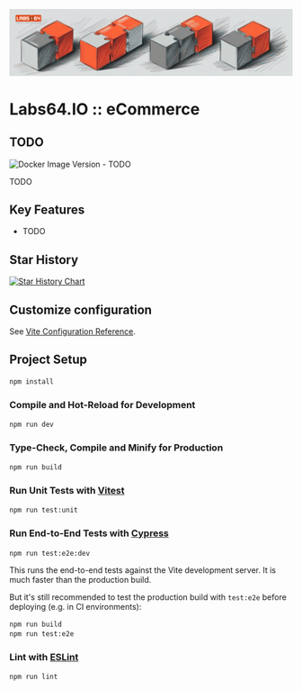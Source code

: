 <p align="center"><img src="https://raw.githubusercontent.com/Labs64/.github/refs/heads/master/assets/labs64-io-ecosystem.png"></p>

# Labs64.IO :: eCommerce
## TODO

![Docker Image Version](https://img.shields.io/docker/v/labs64/auditflow?logo=docker&logoColor=%23E14817&color=%23E14817) - TODO

TODO

## Key Features

* TODO

## Star History

[![Star History Chart](https://api.star-history.com/svg?repos=Labs64/labs64.io-ecommerce&type=Date)](https://www.star-history.com/#Labs64/labs64.io-ecommerce&Date)

## Customize configuration

See [Vite Configuration Reference](https://vite.dev/config/).

## Project Setup

```sh
npm install
```

### Compile and Hot-Reload for Development

```sh
npm run dev
```

### Type-Check, Compile and Minify for Production

```sh
npm run build
```

### Run Unit Tests with [Vitest](https://vitest.dev/)

```sh
npm run test:unit
```

### Run End-to-End Tests with [Cypress](https://www.cypress.io/)

```sh
npm run test:e2e:dev
```

This runs the end-to-end tests against the Vite development server.
It is much faster than the production build.

But it's still recommended to test the production build with `test:e2e` before deploying (e.g. in CI environments):

```sh
npm run build
npm run test:e2e
```

### Lint with [ESLint](https://eslint.org/)

```sh
npm run lint
```